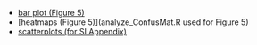 

* [bar plot (Figure 5)](analyze_Barplot.R)
* [heatmaps (Figure 5)](analyze_ConfusMat.R used for Figure 5)
* [scatterplots (for SI Appendix)](analyze_L2.R)

